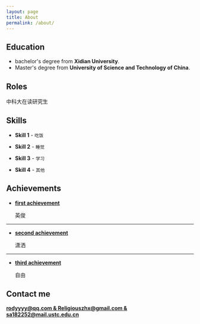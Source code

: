 ```yaml
---
layout: page
title: About
permalink: /about/
---
```


## Education

* bachelor's degree from **Xidian University**.
* Master's degree from  **University of Science and Technology of China**.

## Roles

中科大在读研究生

## Skills

* **Skill 1** - `吃饭` 

* **Skill 2** - `睡觉`

* **Skill 3** - `学习` 

* **Skill 4** - `其他`

    
## Achievements


* [**first achievement**](#) 

   英俊

***

* [**second achievement**](#) 

    潇洒

***

* [**third achievement**](#) 

   自由



## Contact me

[**rodyyyy@qq.com  &  Religiouszhx@gmail.com  &  sa182252@mail.ustc.edu.cn**](mailto:agarwal.akshay.akshay8@gmail.com)